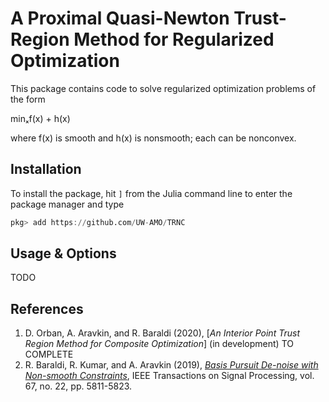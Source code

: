 # A Proximal Quasi-Newton Trust-Region Method for Regularized Optimization
This package contains code to solve regularized optimization problems of the form

minₓf(x) + h(x)

where f(x) is smooth and h(x) is nonsmooth; each can be nonconvex.

## Installation
To install the package, hit `]` from the Julia command line to enter the package manager and type
```julia
pkg> add https://github.com/UW-AMO/TRNC
```

## Usage & Options
TODO

## References
1. D. Orban, A. Aravkin, and R. Baraldi (2020), [*An Interior Point Trust Region Method for Composite Optimization*] (in development) TO COMPLETE
2. R. Baraldi, R. Kumar, and A. Aravkin (2019), [*Basis Pursuit De-noise with Non-smooth Constraints*](10.1109/TSP.2019.2946029), IEEE Transactions on Signal Processing, vol. 67, no. 22, pp. 5811-5823.